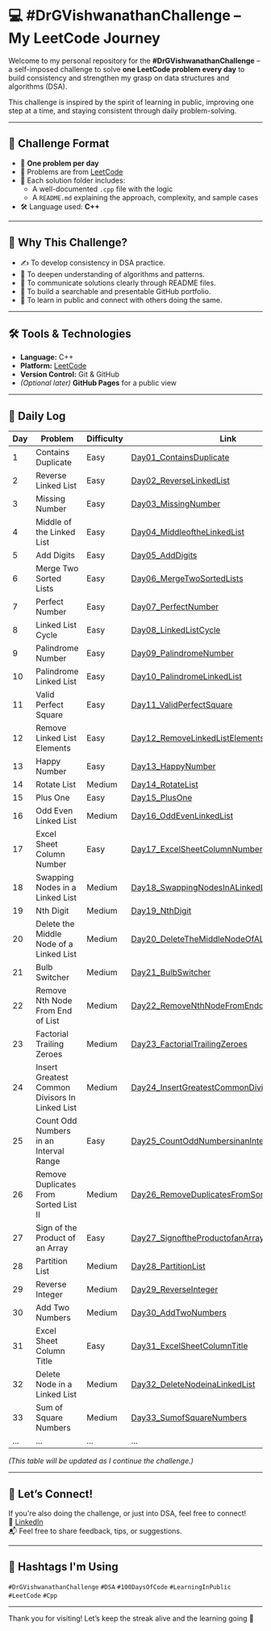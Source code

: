 # 💻 #DrGVishwanathanChallenge – My LeetCode Journey

Welcome to my personal repository for the **#DrGVishwanathanChallenge** – a self-imposed challenge to solve **one LeetCode problem every day** to build consistency and strengthen my grasp on data structures and algorithms (DSA).

This challenge is inspired by the spirit of learning in public, improving one step at a time, and staying consistent through daily problem-solving.

---

## 📅 Challenge Format

- 🔢 **One problem per day**
- 🧩 Problems are from [LeetCode](https://leetcode.com/)
- 💬 Each solution folder includes:
  - A well-documented `.cpp` file with the logic
  - A `README.md` explaining the approach, complexity, and sample cases
- 🛠️ Language used: **C++**

---

## 🚀 Why This Challenge?

- ✍️ To develop consistency in DSA practice.
- 🧠 To deepen understanding of algorithms and patterns.
- 💬 To communicate solutions clearly through README files.
- 📂 To build a searchable and presentable GitHub portfolio.
- 🤝 To learn in public and connect with others doing the same.

---

## 🛠️ Tools & Technologies

- **Language:** C++
- **Platform:** [LeetCode](https://leetcode.com/)
- **Version Control:** Git & GitHub
- *(Optional later)* **GitHub Pages** for a public view

---

## 📌 Daily Log

| Day | Problem             | Difficulty | Link                                             |
|-----|----------------------|------------|--------------------------------------------------|
| 1   | Contains Duplicate  | Easy       | [Day01_ContainsDuplicate](./Day01_ContainsDuplicate) |
| 2   | Reverse Linked List  | Easy       | [Day02_ReverseLinkedList](./Day02_ReverseLinkedList) |
| 3   | Missing Number  | Easy       | [Day03_MissingNumber](./Day03_MissingNumber) |
| 4   | Middle of the Linked List  | Easy       | [Day04_MiddleoftheLinkedList](./Day04_MiddleoftheLinkedList) |
| 5   | Add Digits  | Easy       | [Day05_AddDigits](./Day05_AddDigits) |
| 6   | Merge Two Sorted Lists  | Easy       | [Day06_MergeTwoSortedLists](./Day06_MergeTwoSortedLists) |
| 7   | Perfect Number  | Easy       | [Day07_PerfectNumber](./Day07_PerfectNumber) |
| 8   | Linked List Cycle  | Easy       | [Day08_LinkedListCycle](./Day08_LinkedListCycle) |
| 9   | Palindrome Number  | Easy       | [Day09_PalindromeNumber](./Day09_PalindromeNumber) |
| 10   | Palindrome Linked List  | Easy       | [Day10_PalindromeLinkedList](./Day10_PalindromeLinkedList) |
| 11   | Valid Perfect Square  | Easy       | [Day11_ValidPerfectSquare](./Day11_ValidPerfectSquare) |
| 12   | Remove Linked List Elements  | Easy       | [Day12_RemoveLinkedListElements](./Day12_RemoveLinkedListElements) |
| 13   | Happy Number  | Easy       | [Day13_HappyNumber](./Day13_HappyNumber) |
| 14   | Rotate List  | Medium       | [Day14_RotateList](./Day14_RotateList) |
| 15   | Plus One  | Easy       | [Day15_PlusOne](./Day15_PlusOne) |
| 16   | Odd Even Linked List  | Medium       | [Day16_OddEvenLinkedList](./Day16_OddEvenLinkedList) |
| 17   | Excel Sheet Column Number  | Easy       | [Day17_ExcelSheetColumnNumber](./Day17_ExcelSheetColumnNumber) |
| 18   | Swapping Nodes in a Linked List  | Medium       | [Day18_SwappingNodesInALinkedList](./Day18_SwappingNodesInALinkedList) |
| 19   | Nth Digit  | Medium       | [Day19_NthDigit](./Day19_NthDigit) |
| 20   | Delete the Middle Node of a Linked List  | Medium       | [Day20_DeleteTheMiddleNodeOfALinkedList](./Day20_DeleteTheMiddleNodeOfALinkedList) |
| 21   | Bulb Switcher  | Medium       | [Day21_BulbSwitcher](./Day21_BulbSwitcher) |
| 22   | Remove Nth Node From End of List  | Medium       | [Day22_RemoveNthNodeFromEndofList](./Day22_RemoveNthNodeFromEndofList) |
| 23   | Factorial Trailing Zeroes  | Medium       | [Day23_FactorialTrailingZeroes](./Day23_FactorialTrailingZeroes) |
| 24   | Insert Greatest Common Divisors In Linked List  | Medium       | [Day24_InsertGreatestCommonDivisorsInLinkedList](./Day24_InsertGreatestCommonDivisorsInLinkedList) |
| 25   | Count Odd Numbers in an Interval Range  | Easy       | [Day25_CountOddNumbersinanIntervalRange](./Day25_CountOddNumbersinanIntervalRange) |
| 26   | Remove Duplicates From Sorted List II  | Medium       | [Day26_RemoveDuplicatesFromSortedListII](./Day26_RemoveDuplicatesFromSortedListII) |
| 27   | Sign of the Product of an Array  | Easy       | [Day27_SignoftheProductofanArray](./Day27_SignoftheProductofanArray) |
| 28   | Partition List  | Medium       | [Day28_PartitionList](./Day28_PartitionList) |
| 29   | Reverse Integer  | Medium       | [Day29_ReverseInteger](./Day29_ReverseInteger) |
| 30 | Add Two Numbers  | Medium       | [Day30_AddTwoNumbers](./Day30_AddTwoNumbers) |
| 31 | Excel Sheet Column Title  | Easy       | [Day31_ExcelSheetColumnTitle](./Day31_ExcelSheetColumnTitle) |
| 32 | Delete Node in a Linked List  | Medium       | [Day32_DeleteNodeinaLinkedList](./Day32_DeleteNodeinaLinkedList) |
| 33 | Sum of Square Numbers  | Medium       | [Day33_SumofSquareNumbers](./Day33_SumofSquareNumbers) |
| ... | ...                  | ...        | ...                                              |

_(This table will be updated as I continue the challenge.)_

---

## 🌱 Let’s Connect!

If you're also doing the challenge, or just into DSA, feel free to connect!  
🔗 [LinkedIn](https://www.linkedin.com/in/nikhil-mohammed)  
📬 Feel free to share feedback, tips, or suggestions.

---

## 📌 Hashtags I'm Using
`#DrGVishwanathanChallenge` `#DSA` `#100DaysOfCode` `#LearningInPublic` `#LeetCode` `#Cpp`

---

Thank you for visiting! Let’s keep the streak alive and the learning going 🚀